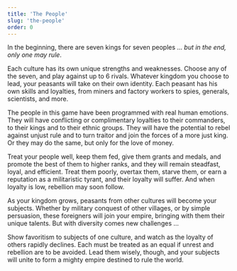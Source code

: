 ```yaml
---
title: 'The People'
slug: 'the-people'
order: 0
---
```


In the beginning, there are seven kings for seven peoples ... _but in the end, only one may rule_.

Each culture has its own unique strengths and weaknesses. Choose any of the seven, and play against up to 6 rivals. Whatever kingdom you choose to lead, your peasants will take on their own identity. Each peasant has his own skills and loyalties, from miners and factory workers to spies, generals, scientists, and more.

The people in this game have been programmed with real human emotions. They will have conflicting or complimentary loyalties to their commanders, to their kings and to their ethnic groups. They will have the potential to rebel against unjust rule and to turn traitor and join the forces of a more just king. Or they may do the same, but only for the love of money.

Treat your people well, keep them fed, give them grants and medals, and promote the best of them to higher ranks, and they will remain steadfast, loyal, and efficient. Treat them poorly, overtax them, starve them, or earn a reputation as a militaristic tyrant, and their loyalty will suffer. And when loyalty is low, rebellion may soon follow.

As your kingdom grows, peasants from other cultures will become your subjects. Whether by military conquest of other villages, or by simple persuasion, these foreigners will join your empire, bringing with them their unique talents. But with diversity comes new challenges ...

Show favoritism to subjects of one culture, and watch as the loyalty of others rapidly declines. Each must be treated as an equal if unrest and rebellion are to be avoided. Lead them wisely, though, and your subjects will unite to form a mighty empire destined to rule the world.
